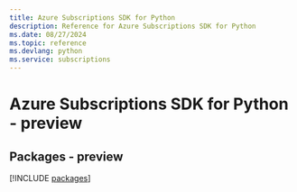 ```yaml
---
title: Azure Subscriptions SDK for Python
description: Reference for Azure Subscriptions SDK for Python
ms.date: 08/27/2024
ms.topic: reference
ms.devlang: python
ms.service: subscriptions
---
```

# Azure Subscriptions SDK for Python - preview
## Packages - preview
[!INCLUDE [packages](subscriptions-index.md)]